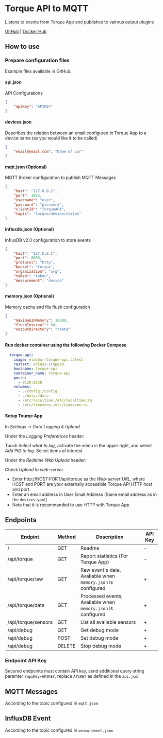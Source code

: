 # Torque API to MQTT
Listens to events from Torque App and publishes to vairous output plugins

[GitHub](https://github.com/elad-bar/torque-api) | [Docker Hub](https://hub.docker.com/repository/docker/eladbar/torque-api)

## How to use

### Prepare configuration files
Example files available in GitHub.

#### api.json
API Configurations

```json
{
    "apiKey": "APIKEY"
}
```

#### devices.json
Describes the relation between an email configured in Torque App to a device name (as you would like it to be called)
```json
{
    "email@email.com": "Name of car"
}
```

#### mqtt.json (Optional)

MQTT Broker configuration to publish MQTT Messages
```json
{
    "host": "127.0.0.1",
    "port": 1883,
    "username": "user",
    "password": "password",
    "clientId": "TorqueAPI",
    "topic": "torque/device/status"
}
```

#### influxdb.json (Optional)

InfluxDB v2.0 configuration to store events
```json
{
    "host": "127.0.0.1",
    "port": 8086,
    "protocol": "http",
    "bucket": "torque",
    "organization": "org",
    "token": "token",
    "measurement": "device"
}
```

#### memory.json (Optional)

Memory cache and file flush configuration
```json
{
    "maximumInMemory": 10000,
    "flushInterval": 60,
    "outputDirectory": "/data"
}
```

#### Run docker container using the following Docker Compose
```yaml
  torque-api:
    image: eladbar/torque-api:latest
    restart: unless-stopped
    hostname: torque-api
    container_name: torque-api
    ports:
      - 8128:8128
    volumes:
      - ./config:/config
      - ./data:/data
      - /etc/localtime:/etc/localtime:ro
      - /etc/timezone:/etc/timezone:ro

```

#### Setup Tourqe App

In *Settings -> Data Logging & Upload*

Under the *Logging Preferences* header:

Touch *Select what to log*, activate the menu in the upper right, and select *Add PID to log*.
Select items of interest.

Under the *Realtime Web Upload* header:

Check *Upload to web-server*.
- Enter http://HOST:PORT/api/torque as the *Web-server URL*, where HOST and PORT are your externally accessible Torque API HTTP host and port. 
- Enter an email address in User Email Address (Same email address as in the `devices.yaml`)
- Note that it is recommanded to use HTTP with Torque App

## Endpoints

Endpint | Method | Description | API Key
---|---|---|---|
/ | GET | Readme | - |
/api/torque | GET | Report statistics (For Torque App) |  - |
/api/torque/raw | GET | Raw event's data, Available when `memory.json` is configured | + |
/api/torque/data | GET | Processed events, Available when `memory.json` is configured | + |
/api/torque/sensors | GET | List all available sensors |  + |
/api/debug | GET | Get debug mode | + |
/api/debug | POST | Set debug mode | + |
/api/debug | DELETE | Stop debug mode | + |

### Endpoint API Key

Secured endpoints must contain API key, send additional query string paramter `?apiKey=APIKEY`, replace `APIKEY` as defined in the `api.json`

## MQTT Messages
According to the topic configured in `mqtt.json` 

## InfluxDB Event
According to the topic configured in `measurement.json` 